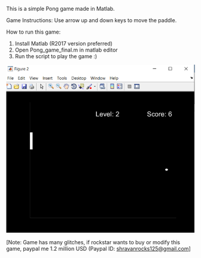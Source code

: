 This is a simple Pong game made in Matlab.

Game Instructions: Use arrow up and down keys to move the paddle.


How to run this game:

1. Install Matlab (R2017 version preferred)
2. Open Pong_game_final.m in matlab editor
3. Run the script to play the game :)

![alt text](Screenshot1.png)


[Note: Game has many glitches, if rockstar wants to buy or modify this game, paypal me 1.2 million USD (Paypal ID: shravanrocks125@gmail.com]
